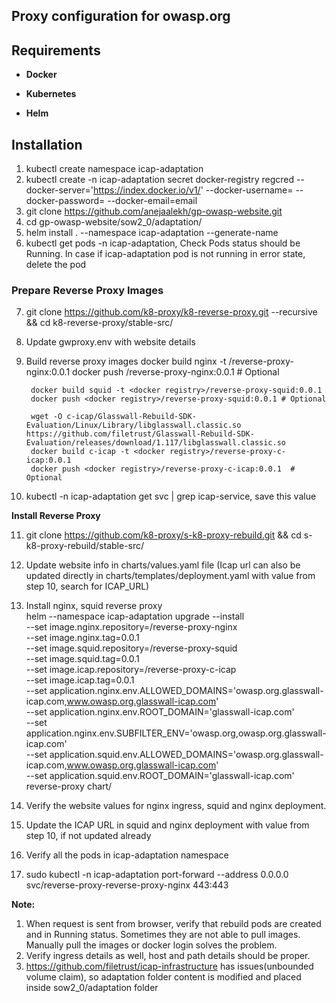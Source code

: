 
## Proxy configuration for owasp.org

## Requirements

- **Docker**

- **Kubernetes**

- **Helm**


## Installation

 1. kubectl create namespace icap-adaptation
 2. kubectl create -n icap-adaptation secret docker-registry regcred --docker-server='https://index.docker.io/v1/' --docker-username=<username> --docker-password=<passwd> --docker-email=email
 3. git clone https://github.com/anejaalekh/gp-owasp-website.git
 4. cd gp-owasp-website/sow2_0/adaptation/
 5. helm install . --namespace icap-adaptation --generate-name
 6. kubectl get pods -n icap-adaptation, Check Pods status should be Running. In case if icap-adaptation pod is not running in error state, delete the pod 
 
### Prepare Reverse Proxy Images
 
 7. git clone https://github.com/k8-proxy/k8-reverse-proxy.git --recursive && cd k8-reverse-proxy/stable-src/
 8. Update gwproxy.env with website details
 9. Build reverse proxy images
		 docker build nginx -t <docker registry>/reverse-proxy-nginx:0.0.1
		 docker push <docker registry>/reverse-proxy-nginx:0.0.1  # Optional

		 docker build squid -t <docker registry>/reverse-proxy-squid:0.0.1
		 docker push <docker registry>/reverse-proxy-squid:0.0.1 # Optional

		 wget -O c-icap/Glasswall-Rebuild-SDK-Evaluation/Linux/Library/libglasswall.classic.so https://github.com/filetrust/Glasswall-Rebuild-SDK-Evaluation/releases/download/1.117/libglasswall.classic.so
		 docker build c-icap -t <docker registry>/reverse-proxy-c-icap:0.0.1
		 docker push <docker registry>/reverse-proxy-c-icap:0.0.1  # Optional
 10. kubectl -n icap-adaptation get svc | grep icap-service, save this value 
 
 **Install Reverse Proxy**
 
 11. git clone https://github.com/k8-proxy/s-k8-proxy-rebuild.git && cd s-k8-proxy-rebuild/stable-src/
 12. Update website info in charts/values.yaml file (Icap url can also be updated directly in charts/templates/deployment.yaml with value from step 10, search for ICAP_URL) 
 13. Install nginx, squid reverse proxy 	
		helm --namespace icap-adaptation upgrade --install \
	  --set image.nginx.repository=<docker registry>/reverse-proxy-nginx \
	  --set image.nginx.tag=0.0.1 \
	  --set image.squid.repository=<docker registry>/reverse-proxy-squid \
	  --set image.squid.tag=0.0.1 \
	  --set image.icap.repository=<docker registry>/reverse-proxy-c-icap \
	  --set image.icap.tag=0.0.1 \
	  --set application.nginx.env.ALLOWED_DOMAINS='owasp.org.glasswall-icap.com\,www.owasp.org.glasswall-icap.com' \
	  --set application.nginx.env.ROOT_DOMAIN='glasswall-icap.com' \
	  --set application.nginx.env.SUBFILTER_ENV='owasp.org\,owasp.org.glasswall-icap.com' \
	  --set application.squid.env.ALLOWED_DOMAINS='owasp.org.glasswall-icap.com\,www.owasp.org.glasswall-icap.com' \
	  --set application.squid.env.ROOT_DOMAIN='glasswall-icap.com' \
	  reverse-proxy chart/
  
 14. Verify the website values for nginx ingress, squid and nginx deployment.
 15. Update the ICAP URL in squid and nginx deployment with value from step 10, if not updated already 
 16. Verify all the pods in icap-adaptation namespace
 17. sudo kubectl -n icap-adaptation port-forward --address 0.0.0.0 svc/reverse-proxy-reverse-proxy-nginx 443:443
 
 
 **Note:**
 1. When request is sent from browser, verify that rebuild pods are created and in Running status. Sometimes they are not able to pull images. Manually pull the images or docker login solves the problem. 
 2. Verify ingress details as well, host and path details should be proper.
 3. https://github.com/filetrust/icap-infrastructure has issues(unbounded volume claim), so adaptation folder content is modified and placed inside sow2_0/adaptation folder




